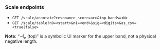 ### Scale endpoints
- `GET /scale/annotate?resonance_score=<r>&top_bands=<N>`
- `GET /scale/table?n0=<start>&n1=<end>&sig=<digits>&as_csv=<true|false>`

**Note:** “−ℓₚ (top)” is a symbolic UI marker for the upper band, not a physical negative length.
